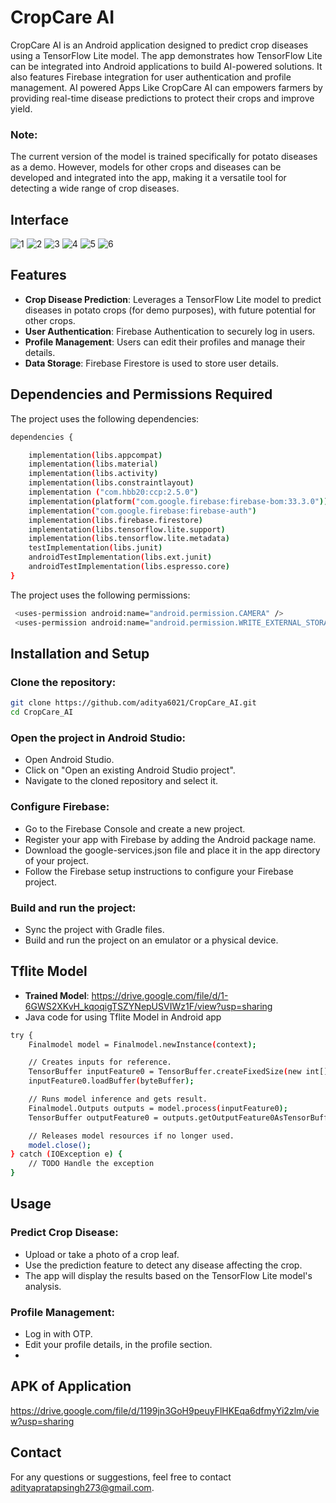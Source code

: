 # CropCare AI
CropCare AI is an Android application designed to predict crop diseases using a TensorFlow Lite model. The app demonstrates how TensorFlow Lite can be integrated into Android applications to build AI-powered solutions. It also features Firebase integration for user authentication and profile management. AI powered Apps Like CropCare AI can empowers farmers by providing real-time disease predictions to protect their crops and improve yield.
### Note:
The current version of the model is trained specifically for potato diseases as a demo. However, models for other crops and diseases can be developed and integrated into the app, making it a versatile tool for detecting a wide range of crop diseases.
## Interface
![1](https://github.com/user-attachments/assets/27a85e53-d6e2-419e-8abd-f8d80beab434)
![2](https://github.com/user-attachments/assets/62e502ce-439d-4e67-bc78-0347e678f53b)
![3](https://github.com/user-attachments/assets/5ee11a3c-7607-4f11-8bfb-4a03250fa667)
![4](https://github.com/user-attachments/assets/cc52edc6-e442-4e82-89a0-1b09fb7d8907)
![5](https://github.com/user-attachments/assets/c2ff75ff-4405-4b23-9bc5-4d819b675709)
![6](https://github.com/user-attachments/assets/1a6d80b6-4a89-4504-8efd-697844118a80)












## Features
- **Crop Disease Prediction**: Leverages a TensorFlow Lite model to predict diseases in potato crops (for demo purposes), with future potential for other crops.
- **User Authentication**: Firebase Authentication to securely log in users.
- **Profile Management**: Users can edit their profiles and manage their details.
- **Data Storage**: Firebase Firestore is used to store user details.

## Dependencies and Permissions Required

The project uses the following dependencies:

```bash
dependencies {

    implementation(libs.appcompat)
    implementation(libs.material)
    implementation(libs.activity)
    implementation(libs.constraintlayout)
    implementation ("com.hbb20:ccp:2.5.0")
    implementation(platform("com.google.firebase:firebase-bom:33.3.0"))
    implementation("com.google.firebase:firebase-auth")
    implementation(libs.firebase.firestore)
    implementation(libs.tensorflow.lite.support)
    implementation(libs.tensorflow.lite.metadata)
    testImplementation(libs.junit)
    androidTestImplementation(libs.ext.junit)
    androidTestImplementation(libs.espresso.core)
}
```
The project uses the following permissions:
```bash
 <uses-permission android:name="android.permission.CAMERA" />
 <uses-permission android:name="android.permission.WRITE_EXTERNAL_STORAGE" />
```

## Installation and Setup

### Clone the repository:
```bash
git clone https://github.com/aditya6021/CropCare_AI.git
cd CropCare_AI
```
### Open the project in Android Studio:

- Open Android Studio.
- Click on "Open an existing Android Studio project".
- Navigate to the cloned repository and select it.

### Configure Firebase:

- Go to the Firebase Console and create a new project.
- Register your app with Firebase by adding the Android package name.
- Download the google-services.json file and place it in the app directory of your project.
- Follow the Firebase setup instructions to configure your Firebase project.

### Build and run the project:

- Sync the project with Gradle files.
- Build and run the project on an emulator or a physical device.
  
## Tflite Model
- **Trained Model**: https://drive.google.com/file/d/1-6GWS2XKvH_kqoqigTSZYNepUSVIWz1F/view?usp=sharing
- Java code for using Tflite Model in Android app
```bash
try {
    Finalmodel model = Finalmodel.newInstance(context);

    // Creates inputs for reference.
    TensorBuffer inputFeature0 = TensorBuffer.createFixedSize(new int[]{1, 256, 256, 3}, DataType.FLOAT32);
    inputFeature0.loadBuffer(byteBuffer);

    // Runs model inference and gets result.
    Finalmodel.Outputs outputs = model.process(inputFeature0);
    TensorBuffer outputFeature0 = outputs.getOutputFeature0AsTensorBuffer();

    // Releases model resources if no longer used.
    model.close();
} catch (IOException e) {
    // TODO Handle the exception
}
```

## Usage

### Predict Crop Disease:
- Upload or take a photo of a crop leaf.
- Use the prediction feature to detect any disease affecting the crop.
- The app will display the results based on the TensorFlow Lite model's analysis.


### Profile Management:
- Log in with OTP.
- Edit your profile details, in the profile section.
- 
## APK of Application
https://drive.google.com/file/d/1199jn3GoH9peuyFlHKEqa6dfmyYi2zlm/view?usp=sharing

## Contact
For any questions or suggestions, feel free to contact adityapratapsingh273@gmail.com.

